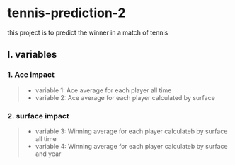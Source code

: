 # tennis-prediction-2

this project is to predict the winner in a match of tennis

## I. variables

### 1. Ace impact
> * variable 1: Ace average for each player all time
> * variable 2: Ace average for each player calculated by surface

### 2. surface impact
> * variable 3: Winning average for each player calculateb by surface all time
> * variable 4: Winning average for each player calculateb by surface and year